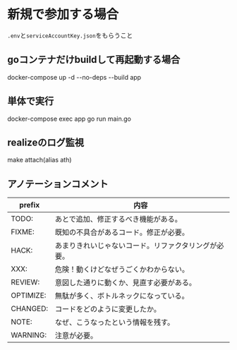 # 新規で参加する場合
`.env`と`serviceAccountKey.json`をもらうこと

## goコンテナだけbuildして再起動する場合
docker-compose up -d --no-deps --build app

## 単体で実行
docker-compose exec app go run main.go

## realizeのログ監視
make attach(alias ath)

## アノテーションコメント
| prefix | 内容 |
| ---- | ---- |
| TODO: |  あとで追加、修正するべき機能がある。 |
| FIXME: | 既知の不具合があるコード。修正が必要。 |
| HACK: | あまりきれいじゃないコード。リファクタリングが必要。 |
| XXX: | 危険！動くけどなぜうごくかわからない。 |
| REVIEW: | 意図した通りに動くか、見直す必要がある。 |
| OPTIMIZE: |  無駄が多く、ボトルネックになっている。 |
| CHANGED: |  コードをどのように変更したか。 |
| NOTE: | なぜ、こうなったという情報を残す。 |
| WARNING: |  注意が必要。 |
